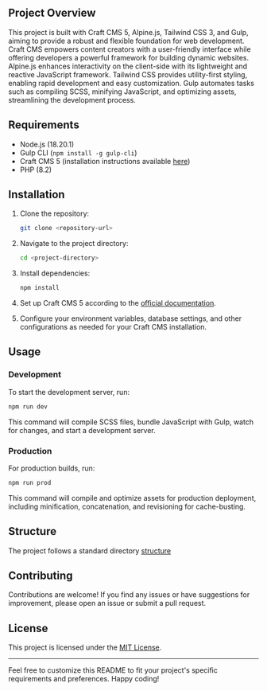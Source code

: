 ## Project Overview

This project is built with Craft CMS 5, Alpine.js, Tailwind CSS 3, and Gulp, aiming to provide a robust and flexible foundation for web development. Craft CMS empowers content creators with a user-friendly interface while offering developers a powerful framework for building dynamic websites. Alpine.js enhances interactivity on the client-side with its lightweight and reactive JavaScript framework. Tailwind CSS provides utility-first styling, enabling rapid development and easy customization. Gulp automates tasks such as compiling SCSS, minifying JavaScript, and optimizing assets, streamlining the development process.

## Requirements

- Node.js (18.20.1)
- Gulp CLI (`npm install -g gulp-cli`)
- Craft CMS 5 (installation instructions available [here](https://craftcms.com/docs/3.x/installation.html))
- PHP (8.2)

## Installation

1. Clone the repository:

    ```bash
    git clone <repository-url>
    ```

2. Navigate to the project directory:

    ```bash
    cd <project-directory>
    ```

3. Install dependencies:

    ```bash
    npm install
    ```

4. Set up Craft CMS 5 according to the [official documentation](https://craftcms.com/docs/3.x/installation.html).

5. Configure your environment variables, database settings, and other configurations as needed for your Craft CMS installation.

## Usage

### Development

To start the development server, run:

```bash
npm run dev
```

This command will compile SCSS files, bundle JavaScript with Gulp, watch for changes, and start a development server.

### Production

For production builds, run:

```bash
npm run prod
```

This command will compile and optimize assets for production deployment, including minification, concatenation, and revisioning for cache-busting.

## Structure

The project follows a standard directory [structure](https://craftcms.com/docs/5.x/system/directory-structure.html)

## Contributing

Contributions are welcome! If you find any issues or have suggestions for improvement, please open an issue or submit a pull request.

## License

This project is licensed under the [MIT License](LICENSE).

---

Feel free to customize this README to fit your project's specific requirements and preferences. Happy coding!